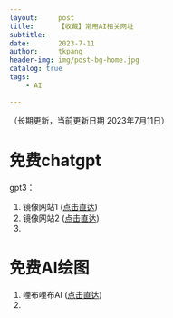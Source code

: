 ```yaml
---
layout:     post
title:      【收藏】常用AI相关网址
subtitle:   
date:       2023-7-11
author:     tkpang
header-img: img/post-bg-home.jpg
catalog: true
tags:
    - AI

---
```


（长期更新，当前更新日期 2023年7月11日）

# 免费chatgpt


gpt3：

1. 镜像网站1 ([点击直达](https://chat2.jinshutuan.com/))
1. 镜像网站2 ([点击直达](https://chat12.aichatos.xyz/))
1. 


# 免费AI绘图

1. 哩布哩布AI ([点击直达](https://liblibai.com/))
1. 
